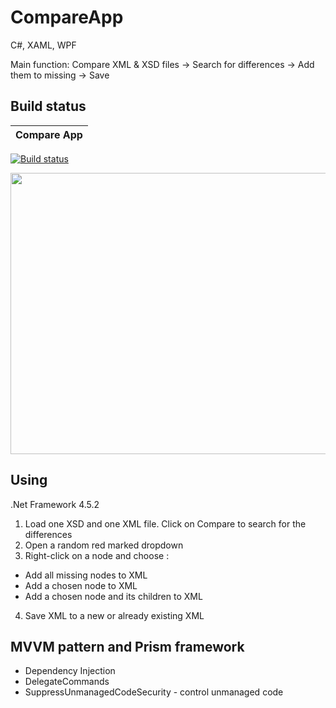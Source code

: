 # CompareApp
C#, XAML, WPF

Main function: Compare XML & XSD files -> Search for differences -> Add them to missing -> Save

## Build status

| Compare App |
|:--------------|
[![Build status](https://ci.appveyor.com/api/projects/status/bep7tqi7o78ahrba?svg=true)](https://ci.appveyor.com/project/PhilShishov/compare-app)

 <img src="https://image.ibb.co/gLds89/compareapp.png" width="900" height="450">

## Using 

.Net Framework 4.5.2
1. Load one XSD and one XML file. Click on Compare to search for the differences
2. Open a random red marked dropdown
3. Right-click on a node and choose : 
- Add all missing nodes to XML
- Add a chosen node to XML
- Add a chosen node and its children to XML 
4. Save XML to a new or already existing XML

## MVVM pattern and Prism framework
- Dependency Injection
- DelegateCommands
- SuppressUnmanagedCodeSecurity - control unmanaged code
